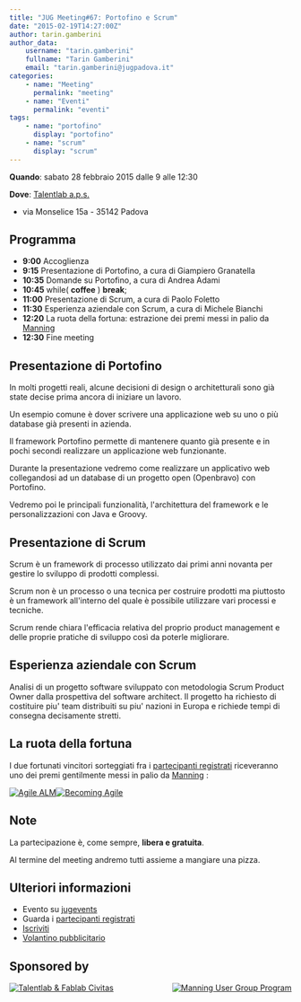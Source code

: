 ```yaml
---
title: "JUG Meeting#67: Portofino e Scrum"
date: "2015-02-19T14:27:00Z"
author: tarin.gamberini
author_data:
    username: "tarin.gamberini"
    fullname: "Tarin Gamberini"
    email: "tarin.gamberini@jugpadova.it"
categories:
    - name: "Meeting"
      permalink: "meeting"
    - name: "Eventi"
      permalink: "eventi"
tags:
    - name: "portofino"
      display: "portofino"
    - name: "scrum"
      display: "scrum"
---
```


**Quando**: sabato 28 febbraio 2015 dalle 9 alle 12:30

**Dove**: [Talentlab
a.p.s.](https://www.google.it/maps/place/TalentLab/@45.36861,11.829891,17z/data=%213m1%214b1%214m2%213m1%211s0x477edbf9146c6af3:0x44b916ca7bb0a2bd)
- via Monselice 15a - 35142 Padova

Programma
---------

-   **9:00** Accoglienza
-   **9:15** Presentazione di Portofino, a cura di Giampiero Granatella
-   **10:35** Domande su Portofino, a cura di Andrea Adami
-   **10:45** while( **coffee** ) **break**;
-   **11:00** Presentazione di Scrum, a cura di Paolo Foletto
-   **11:30** Esperienza aziendale con Scrum, a cura di Michele Bianchi
-   **12:20** La ruota della fortuna: estrazione dei premi messi in
    palio da [Manning](http://www.manning.com/)
-   **12:30** Fine meeting

Presentazione di Portofino
--------------------------

In molti progetti reali, alcune decisioni di design o architetturali
sono già state decise prima ancora di iniziare un lavoro.

Un esempio comune è dover scrivere una applicazione web su uno o più
database già presenti in azienda.

Il framework Portofino permette di mantenere quanto già presente e in
pochi secondi realizzare un applicazione web funzionante.

Durante la presentazione vedremo come realizzare un applicativo web
collegandosi ad un database di un progetto open (Openbravo) con
Portofino.

Vedremo poi le principali funzionalità, l'architettura del framework e
le personalizzazioni con Java e Groovy.

Presentazione di Scrum
----------------------

Scrum è un framework di processo utilizzato dai primi anni novanta per
gestire lo sviluppo di prodotti complessi.

Scrum non è un processo o una tecnica per costruire prodotti ma
piuttosto è un framework all'interno del quale è possibile utilizzare
vari processi e tecniche.

Scrum rende chiara l'efficacia relativa del proprio product management e
delle proprie pratiche di sviluppo così da poterle migliorare.

Esperienza aziendale con Scrum
------------------------------

Analisi di un progetto software sviluppato con metodologia Scrum Product
Owner dalla prospettiva del software architect. Il progetto ha richiesto
di costituire piu' team distribuiti su piu' nazioni in Europa e richiede
tempi di consegna decisamente stretti.

La ruota della fortuna
----------------------

I due fortunati vincitori sorteggiati fra i [partecipanti
registrati](http://www.jugevents.org/jugevents/event/showParticipants.html?id=55270)
riceveranno uno dei premi gentilmente messi in palio da
[Manning](http://www.manning.com/) :

<a href="http://www.manning.com/huettermann/"><img src="http://www.manning.com/huettermann/huettermann_cover150.jpg" title="Agile ALM" /></a><a href="http://www.manning.com/smith/"><img src="http://www.manning.com/smith/smith_cover150.jpg" title="Becoming Agile" /></a>

Note
----

La partecipazione è, come sempre, **libera e gratuita**.

Al termine del meeting andremo tutti assieme a mangiare una pizza.

Ulteriori informazioni
----------------------

-   Evento su
    [jugevents](http://www.jugevents.org/jugevents/event/55270)
-   Guarda i [partecipanti
    registrati](http://www.jugevents.org/jugevents/event/showParticipants.html?id=55270)
-   [Iscriviti](http://www.jugevents.org/jugevents/event/registration.form?event.id=55270)
-   [Volantino pubblicitario](http://goo.gl/31FHLu)

Sponsored by
------------

<p>

<a href="http://www.talent-lab.it/"><img src="http://www.talent-lab.it/wp-content/uploads/2014/10/Logo_Talent1.png" title="Talentlab &amp; Fablab Civitas" /></a><a style="float: right;" href="http://www.manning.com/ugprogram/"><img src="http://www.manning.com/ugprogram/images/banner2.jpg" title="Manning User Group Program" /></a>

</p>

